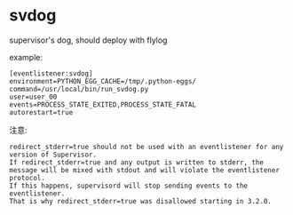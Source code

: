 svdog
=====

supervisor's dog, should deploy with flylog

example:

    [eventlistener:svdog]
    environment=PYTHON_EGG_CACHE=/tmp/.python-eggs/
    command=/usr/local/bin/run_svdog.py
    user=user_00
    events=PROCESS_STATE_EXITED,PROCESS_STATE_FATAL
    autorestart=true

注意:

    redirect_stderr=true should not be used with an eventlistener for any version of Supervisor.
    If redirect_stderr=true and any output is written to stderr, the message will be mixed with stdout and will violate the eventlistener protocol.
    If this happens, supervisord will stop sending events to the eventlistener.
    That is why redirect_stderr=true was disallowed starting in 3.2.0.
